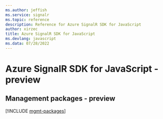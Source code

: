 ```yaml
---
ms.author: jeffish
ms.service: signalr
ms.topic: reference
description: Reference for Azure SignalR SDK for JavaScript
author: xirzec
title: Azure SignalR SDK for JavaScript
ms.devlang: javascript
ms.data: 07/28/2022
---
```

# Azure SignalR SDK for JavaScript - preview

## Management packages - preview
[!INCLUDE [mgmt-packages](signalr-mgmt-index.md)]
